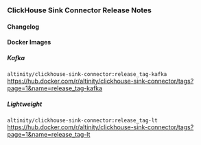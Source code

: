### ClickHouse Sink Connector Release Notes

#### Changelog

#### Docker Images

##### Kafka
`altinity/clickhouse-sink-connector:release_tag-kafka`
https://hub.docker.com/r/altinity/clickhouse-sink-connector/tags?page=1&name=release_tag-kafka

##### Lightweight
`altinity/clickhouse-sink-connector:release_tag-lt`
https://hub.docker.com/r/altinity/clickhouse-sink-connector/tags?page=1&name=release_tag-lt